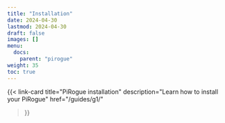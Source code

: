 ```yaml
---
title: "Installation"
date: 2024-04-30
lastmod: 2024-04-30
draft: false
images: []
menu:
  docs:
    parent: "pirogue"
weight: 35
toc: true
---
```


{{< link-card
  title="PiRogue installation"
  description="Learn how to install your PiRogue"
  href="/guides/g1/"
>}}